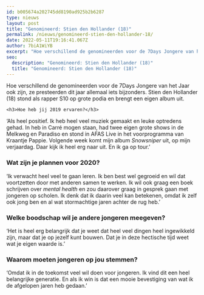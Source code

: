 ```yaml
---
id: b005674a202745dd8190ad925b2b6287
type: nieuws
layout: post
title: "Genomineerd: Stien den Hollander (18)"
permalink: /nieuws/genomineerd-stien-den-hollander-18/
date: 2022-05-11T19:16:41.067Z
author: 7biA1WiYB
excerpt: "Hoe verschillend de genomineerden voor de 7Days Jongere van het Jaar ook zijn, ze presteerden dit jaar allemaal iets bijzonders. Stien den Hollander (18) stond als rapper S10 op grote podia en brengt een eigen album uit.  "
seo:
  description: "Genomineerd: Stien den Hollander (18)"
  title: "Genomineerd: Stien den Hollander (18)"
---
```

Hoe verschillend de genomineerden voor de 7Days Jongere van het Jaar ook zijn, ze presteerden dit jaar allemaal iets bijzonders. Stien den Hollander (18) stond als rapper S10 op grote podia en brengt een eigen album uit.  

    <h3>Hoe heb jij 2019 ervaren?</h3>
<p>‘Als heel positief. Ik heb heel veel muziek gemaakt en leuke optredens gehad. In heb in Carré mogen staan, had twee eigen grote shows in de Melkweg en Paradiso en stond in AFAS Live in het voorprogramma van Kraantje Pappie. Volgende week komt mijn album <em>Snowsniper</em> uit, op mijn verjaardag. Daar kijk ik heel erg naar uit. En ik ga op tour.’</p>
<h3>Wat zijn je plannen voor 2020?</h3>
<p>‘Ik verwacht heel veel te gaan leren. Ik ben best wel gegroeid en wil dat voortzetten door met anderen samen te werken. Ik wil ook graag een boek schrijven over <em>mental health</em> en zou daarover graag in gesprek gaan met jongeren op scholen. Ik denk dat ik daarin veel kan betekenen, omdat ik zelf ook jong ben en al wat stormachtige jaren achter de rug heb.’</p>
<h3>Welke boodschap wil je andere jongeren meegeven?</h3>
<p>‘Het is heel erg belangrijk dat je weet dat heel veel dingen heel ingewikkeld zijn, maar dat je op jezelf kunt bouwen. Dat je in deze hectische tijd weet wat je eigen waarde is.’</p>
<h3>Waarom moeten jongeren op jou stemmen?</h3>
<p>‘Omdat ik in de toekomst veel wil doen voor jongeren. Ik vind dit een heel belangrijke generatie. En als ik win is dat een mooie bevestiging van wat ik de afgelopen jaren heb gedaan.’</p>  
